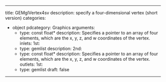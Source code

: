 
---
title: GEMglVertex4sv
description: specify a four-dimensional vertex (short version)
categories:
  - object
pdcategory: Graphics
arguments:
    - type: const float*
      description: Specifies a pointer to an array of four elements, which are the x, y, z, and w coordinates of the vertex.
inlets:
  1st:
    - type: gemlist
      description:
  2nd:
    - type: const float*
      description: Specifies a pointer to an array of four elements, which are the x, y, z, and w coordinates of the vertex.
outlets:
  1st:
    - type: gemlist
draft: false
---

